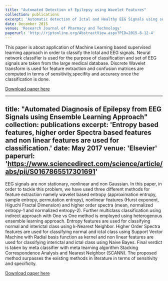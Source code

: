 ```yaml
---
title: "Automated Detection of Epilepsy using Wavelet Features"
collection: publications
excerpt: 'Automatic detection of Ictal and Healthy EEG Signals using supervised learning approach in Machine Learning.'
date: December 2015
venue: 'Research Journal of Pharmacy and Technology'
paperurl: 'http://rjptonline.org/AbstractView.aspx?PID=2015-8-12-4'
---
```

This paper is about application of Machine Learning based supervised learning approach in order to classify the Ictal and EEG signals. Neural network classifier is used for the purpose of classification and set of EEG signals are taken from the large medical database.
Discrete Wavelet transform is used for feature extraction and confusion matrices are computed in terms of sensitivity,specifity and accuracy once the classification is done.

[Download paper here](http://hackin123.github.io/files/RJPT_8_12_2015.pdf)

---
title: "Automated Diagnosis of Epilepsy from EEG Signals using Ensemble Learning Approach"
collection: publications
excerpt: 'Entropy based features, higher order Spectra based features and non linear features are used for classification.'
date: May 2017
venue: 'Elsevier'
paperurl: 'https://www.sciencedirect.com/science/article/abs/pii/S0167865517301691'
---
EEG signals are non stationary, nonlinear and non Gaussian. In this paper, in order to tackle this problem, 
we have used three different methods for feature extraction namely wavelet based entropy (approximation entropy, sample entropy, permutation entropy), nonlinear features (Hurst exponent, Higuchi Fractal Dimension) and higher order spectra (mean, normalized entropy-1 and normalized entropy-2). 
Further multiclass classification using indirect approach with One vs One method is employed using heterogenous ensemble learning approach. Entropy features are used for classifying normal and interictal class using k-Nearest Neighbor. 
Higher Order Spectra features are used for classifying normal and ictal class using Support Vector Machine with Radial basis function as kernel and non linear features are used for classifying interictal and ictal class using Naive Bayes.
Final verdict is taken by meta classifier with meta learning algorithm Stacking Correspondence Analysis and Nearest Neighbor (SCANN). 
The proposed method surpasses the existing methods in literature in terms of sensitivity and specificity.

[Download paper here](http://hackin123.github.io/files/SecondPaper.pdf)






